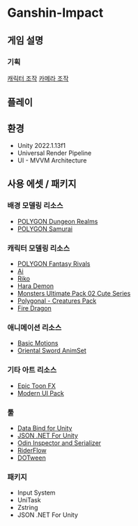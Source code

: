# Ganshin-Impact

## 게임 설명

### 기획

[캐릭터 조작](./Docs/CharacterManipulation.md)
[카메라 조작](./Docs/CameraSystem.md)

## 플레이

## 환경

- Unity 2022.1.13f1
- Universal Render Pipeline
- UI - MVVM Architecture

## 사용 에셋 / 패키지

### 배경 모델링 리소스

- [POLYGON Dungeon Realms](https://assetstore.unity.com/packages/3d/environments/dungeons/polygon-dungeon-realms-low-poly-3d-art-by-synty-189093)
- [POLYGON Samurai](https://assetstore.unity.com/packages/3d/environments/polygon-samurai-low-poly-3d-art-by-synty-89551)

### 캐릭터 모델링 리소스

- [POLYGON Fantasy Rivals](https://assetstore.unity.com/packages/3d/characters/humanoids/fantasy/polygon-fantasy-rivals-low-poly-3d-art-by-synty-118399)
- [Ai](https://assetstore.unity.com/packages/3d/characters/humanoids/humans/ai-80561)
- [Riko](https://assetstore.unity.com/packages/3d/characters/humanoids/fantasy/riko-74357)
- [Hara Demon](https://assetstore.unity.com/packages/3d/characters/humanoids/fantasy/hara-demon-86283)
- [Monsters Ultimate Pack 02 Cute Series](https://assetstore.unity.com/packages/3d/characters/creatures/monsters-ultimate-pack-02-cute-series-179083)
- [Polygonal - Creatures Pack](https://assetstore.unity.com/packages/3d/characters/creatures/polygonal-creatures-pack-116781)
- [Fire Dragon](https://assetstore.unity.com/packages/3d/characters/creatures/fire-dragon-45786)

### 애니메이션 리소스

- [Basic Motions](https://assetstore.unity.com/packages/3d/animations/basic-motions-157744)
- [Oriental Sword AnimSet](https://assetstore.unity.com/packages/3d/animations/oriental-sword-animset-71318)

### 기타 아트 리소스

- [Epic Toon FX](https://assetstore.unity.com/packages/vfx/particles/epic-toon-fx-57772)
- [Modern UI Pack](https://assetstore.unity.com/packages/tools/gui/modern-ui-pack-201717)

### 툴

- [Data Bind for Unity](https://assetstore.unity.com/packages/tools/gui/data-bind-for-unity-28301)
- [JSON .NET For Unity](https://assetstore.unity.com/packages/tools/input-management/json-net-for-unity-11347)
- [Odin Inspector and Serializer](https://assetstore.unity.com/packages/tools/utilities/odin-inspector-and-serializer-89041)
- [RiderFlow](https://assetstore.unity.com/packages/tools/level-design/riderflow-218574)
- [DOTween](https://assetstore.unity.com/packages/tools/visual-scripting/dotween-pro-32416)

### 패키지

- Input System
- UniTask
- Zstring
- JSON .NET For Unity
